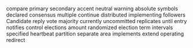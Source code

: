 compare
primary
secondary
accent
neutral
warning
absolute
symbols
declared
consensus
multiple
continue
distributed
implementing
followers
Candidate
reply
vote
majority
currently
uncommitted
replicates
until
entry
notifies
control
elections
amount
randomized
election
term
intervals
specified
heartbeat
partition
separate
area
implements
extend
operating
redirect